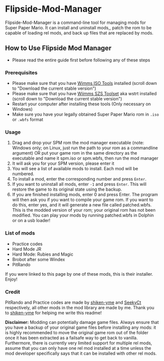 # Flipside-Mod-Manager

Flipside-Mod-Manager is a command-line tool for managing mods for Super Paper Mario. It can install and uninstall mods,, patch the rom to be capable of loading rel mods, and back up files that are replaced by mods.

## How to Use Flipside Mod Manager

- Please read the entire guide first before following any of these steps

### Prerequisites
- Please make sure that you have [Wimms ISO Tools](https://wit.wiimm.de/) installed (scroll down to "Download the current stable version")
- Please make sure that you have [Wiimms SZS Toolset](https://wit.wiimm.de/) aka wstrt installed (scroll down to "Download the current stable version")
- Restart your computer after installing these tools (Only necessary on Windows)
- Make sure you have your legally obtained Super Paper Mario rom in `.iso` or `.wbfs` format

### Usage
1. Drag and drop your SPM rom the mod manager executable (note: Windows only; on Linux, just run the path to your rom as a commandline argument) OR put your game rom in the same directory as the executable and name it spm.iso or spm.wbfs, then run the mod manager
2. It will ask you for your SPM version, please enter it
4. You will see a list of available mods to install. Each mod will be numbered.
5. To install a mod, enter the corresponding number and press `Enter`.
6. If you want to uninstall all mods, enter `-1` and press `Enter`. This will restore the game to its original state using the backup.
7. If you are finished installing mods, enter 0 and press Enter. The program will then ask you if you want to compile your game rom. If you want to do this, enter yes, and it will generate a new file called patched.wbfs. This is the modded version of your rom; your original rom has not been modified. You can play your mods by running patched.wbfs in Dolphin or on a usb loader!

### List of mods
- Practice codes
- Hard Mode JR
- Hard Mode: Rubies and Magic
- Brobot after some Windex
- PitRando

If you were linked to this page by one of these mods, this is their installer. Enjoy!

### Credit
PitRando and Practice codes are made by [shiken-yme](https://github.com/shiken-yme) and [SeekyCt](https://github.com/SeekyCt) respectively, all other mods in the mod library are made by me. Thank you to [shiken-yme](https://github.com/shiken-yme) for helping me write this readme!

**Disclaimer:** Modding can potentially damage game files. Always ensure that you have a backup of your original game files before installing any mods: it is highly recommended to move the original game rom out of the folder once it has been extracted as a failsafe way to get back to vanilla. Furthermore, there is currently very limited support for multiple rel mods, assume that you can only have one rel mod installed at a time unless the mod developer specifically says that it can be installed with other rel mods.
